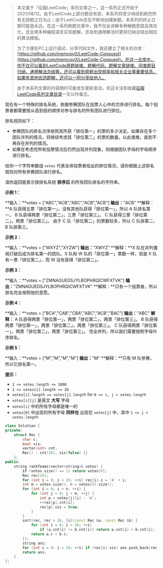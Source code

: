 > 本文属于「征服LeetCode」系列文章之一，这一系列正式开始于2021/08/12。由于LeetCode上部分题目有锁，本系列将至少持续到刷完所有无锁题之日为止；由于LeetCode还在不断地创建新题，本系列的终止日期可能是永远。在这一系列刷题文章中，我不仅会讲解多种解题思路及其优化，还会用多种编程语言实现题解，涉及到通用解法时更将归纳总结出相应的算法模板。
> <b></b>
> 
> 为了方便在PC上运行调试、分享代码文件，我还建立了相关的仓库：[https://github.com/memcpy0/LeetCode-Conquest](https://github.com/memcpy0/LeetCode-Conquest)。在这一仓库中，你不仅可以看到LeetCode原题链接、题解代码、题解文章链接、同类题目归纳、通用解法总结等，还可以看到原题出现频率和相关企业等重要信息。如果有其他优选题解，还可以一同分享给他人。
> <b></b>
> 
> 由于本系列文章的内容随时可能发生更新变动，欢迎关注和收藏[征服LeetCode系列文章目录](https://memcpy0.blog.csdn.net/article/details/119656559)一文以作备忘。

现在有一个特殊的排名系统，依据参赛团队在投票人心中的次序进行排名，每个投票者都需要按从高到低的顺序对参与排名的所有团队进行排位。

排名规则如下：

- 参赛团队的排名次序依照其所获「排位第一」的票的多少决定。如果存在多个团队并列的情况，将继续考虑其「排位第二」的票的数量。以此类推，直到不再存在并列的情况。
- 如果在考虑完所有投票情况后仍然出现并列现象，则根据团队字母的字母顺序进行排名。

给你一个字符串数组 `votes` 代表全体投票者给出的排位情况，请你根据上述排名规则对所有参赛团队进行排名。

请你返回能表示按排名系统 **排序后** 的所有团队排名的字符串。

**示例 1：**

**输入：**votes = ["ABC","ACB","ABC","ACB","ACB"]
**输出：**"ACB"
**解释：**A 队获得五票「排位第一」，没有其他队获得「排位第一」，所以 A 队排名第一。
B 队获得两票「排位第二」，三票「排位第三」。
C 队获得三票「排位第二」，两票「排位第三」。
由于 C 队「排位第二」的票数较多，所以 C 队排第二，B 队排第三。

**示例 2：**

**输入：**votes = ["WXYZ","XYZW"]
**输出：**"XWYZ"
**解释：**X 队在并列僵局打破后成为排名第一的团队。X 队和 W 队的「排位第一」票数一样，但是 X 队有一票「排位第二」，而 W 没有获得「排位第二」。 

**示例 3：**

**输入：**votes = ["ZMNAGUEDSJYLBOPHRQICWFXTVK"]
**输出：**"ZMNAGUEDSJYLBOPHRQICWFXTVK"
**解释：**只有一个投票者，所以排名完全按照他的意愿。

**示例 4：**

**输入：**votes = ["BCA","CAB","CBA","ABC","ACB","BAC"]
**输出：**"ABC"
**解释：** 
A 队获得两票「排位第一」，两票「排位第二」，两票「排位第三」。
B 队获得两票「排位第一」，两票「排位第二」，两票「排位第三」。
C 队获得两票「排位第一」，两票「排位第二」，两票「排位第三」。
完全并列，所以我们需要按照字母升序排名。

**示例 5：**

**输入：**votes = ["M","M","M","M"]
**输出：**"M"
**解释：**只有 M 队参赛，所以它排名第一。

**提示：**

- `1 <= votes.length <= 1000`
- `1 <= votes[i].length <= 26`
- `votes[i].length == votes[j].length` for `0 <= i, j < votes.length`
- `votes[i][j]` 是英文 **大写** 字母
- `votes[i]` 中的所有字母都是唯一的
- `votes[0]` 中出现的所有字母 **同样也** 出现在 `votes[j]` 中，其中 `1 <= j < votes.length`

```cpp
class Solution {
private:
    struct Rec {
        char c;
        bool vis;
        vector<int> cnt;
        Rec() : cnt(26), vis(false) {}
    };
public:
    string rankTeams(vector<string>& votes) {
        if (votes.size() == 1) return votes[0];
        Rec rec[26];
        for (int i = 0; i < 26; ++i) rec[i].c = 'A' + i;   
        int m = votes.size(), n = votes[0].size();
        for (int i = 0; i < n; ++i) {
            for (int j = 0; j < m; ++j) {
                int p = votes[j][i] - 'A';
                ++rec[p].cnt[i];
                rec[p].vis = true;
            }
        }
        sort(rec, rec + 26, [&](const Rec &a, const Rec &b) {
            for (int i = 0; i < 26; ++i) 
                if (a.cnt[i] != b.cnt[i]) return a.cnt[i] > b.cnt[i];
            return a.c < b.c;
        });
        string ans;
        for (int i = 0; i < 26; ++i) if (rec[i].vis) ans.push_back(rec[i].c);
        return ans;
    }
};
```